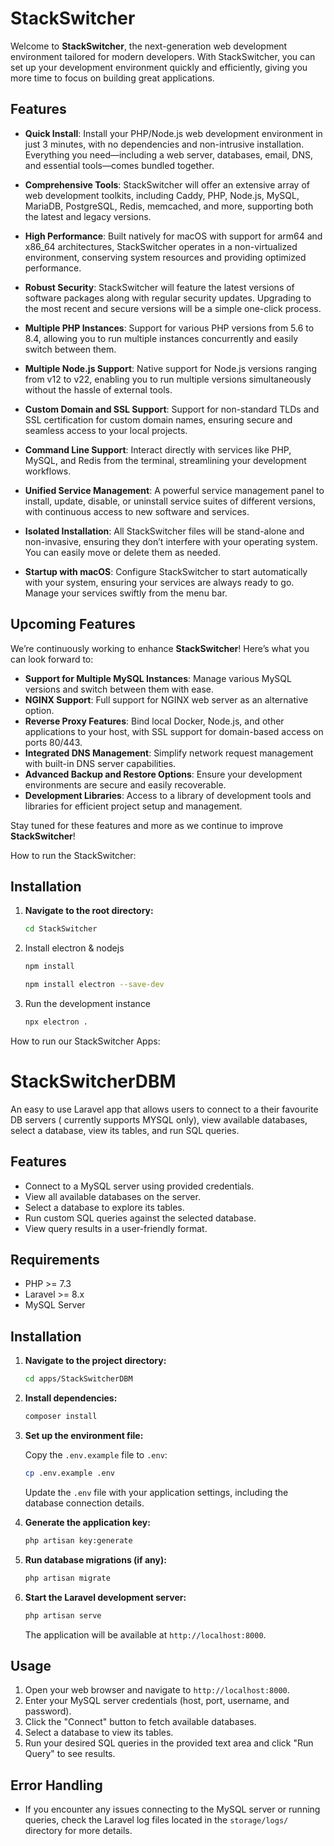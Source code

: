 
# StackSwitcher

Welcome to **StackSwitcher**, the next-generation web development environment tailored for modern developers. With StackSwitcher, you can set up your development environment quickly and efficiently, giving you more time to focus on building great applications.

## Features

- **Quick Install**: Install your PHP/Node.js web development environment in just 3 minutes, with no dependencies and non-intrusive installation. Everything you need—including a web server, databases, email, DNS, and essential tools—comes bundled together.

- **Comprehensive Tools**: StackSwitcher will offer an extensive array of web development toolkits, including Caddy, PHP, Node.js, MySQL, MariaDB, PostgreSQL, Redis, memcached, and more, supporting both the latest and legacy versions.

- **High Performance**: Built natively for macOS with support for arm64 and x86_64 architectures, StackSwitcher operates in a non-virtualized environment, conserving system resources and providing optimized performance.

- **Robust Security**: StackSwitcher will feature the latest versions of software packages along with regular security updates. Upgrading to the most recent and secure versions will be a simple one-click process.

- **Multiple PHP Instances**: Support for various PHP versions from 5.6 to 8.4, allowing you to run multiple instances concurrently and easily switch between them.

- **Multiple Node.js Support**: Native support for Node.js versions ranging from v12 to v22, enabling you to run multiple versions simultaneously without the hassle of external tools.

- **Custom Domain and SSL Support**: Support for non-standard TLDs and SSL certification for custom domain names, ensuring secure and seamless access to your local projects.

- **Command Line Support**: Interact directly with services like PHP, MySQL, and Redis from the terminal, streamlining your development workflows.

- **Unified Service Management**: A powerful service management panel to install, update, disable, or uninstall service suites of different versions, with continuous access to new software and services.

- **Isolated Installation**: All StackSwitcher files will be stand-alone and non-invasive, ensuring they don’t interfere with your operating system. You can easily move or delete them as needed.

- **Startup with macOS**: Configure StackSwitcher to start automatically with your system, ensuring your services are always ready to go. Manage your services swiftly from the menu bar.

## Upcoming Features

We’re continuously working to enhance **StackSwitcher**! Here’s what you can look forward to:

- **Support for Multiple MySQL Instances**: Manage various MySQL versions and switch between them with ease.
- **NGINX Support**: Full support for NGINX web server as an alternative option.
- **Reverse Proxy Features**: Bind local Docker, Node.js, and other applications to your host, with SSL support for domain-based access on ports 80/443.
- **Integrated DNS Management**: Simplify network request management with built-in DNS server capabilities.
- **Advanced Backup and Restore Options**: Ensure your development environments are secure and easily recoverable.
- **Development Libraries**: Access to a library of development tools and libraries for efficient project setup and management.

Stay tuned for these features and more as we continue to improve **StackSwitcher**!

How to run the StackSwitcher:

## Installation


1. **Navigate to the root directory:**

   ```bash
   cd StackSwitcher
   ```
2. Install electron & nodejs

   ```bash
   npm install
   ```

   ```bash
   npm install electron --save-dev
   ```
   
3. Run the development instance
   
   ```bash
   npx electron .
   ```


How to run our StackSwitcher Apps:

# StackSwitcherDBM

An easy to use Laravel app that allows users to connect to a their favourite DB servers ( currently supports MYSQL only), view available databases, select a database, view its tables, and run SQL queries.

## Features

- Connect to a MySQL server using provided credentials.
- View all available databases on the server.
- Select a database to explore its tables.
- Run custom SQL queries against the selected database.
- View query results in a user-friendly format.

## Requirements

- PHP >= 7.3
- Laravel >= 8.x
- MySQL Server

## Installation


1. **Navigate to the project directory:**

   ```bash
   cd apps/StackSwitcherDBM
   ```

2. **Install dependencies:**

   ```bash
   composer install
   ```

3. **Set up the environment file:**

   Copy the `.env.example` file to `.env`:

   ```bash
   cp .env.example .env
   ```

   Update the `.env` file with your application settings, including the database connection details.

5. **Generate the application key:**

   ```bash
   php artisan key:generate
   ```

6. **Run database migrations (if any):**

   ```bash
   php artisan migrate
   ```

7. **Start the Laravel development server:**

   ```bash
   php artisan serve
   ```

   The application will be available at `http://localhost:8000`.

## Usage

1. Open your web browser and navigate to `http://localhost:8000`.
2. Enter your MySQL server credentials (host, port, username, and password).
3. Click the "Connect" button to fetch available databases.
4. Select a database to view its tables.
5. Run your desired SQL queries in the provided text area and click "Run Query" to see results.

## Error Handling

- If you encounter any issues connecting to the MySQL server or running queries, check the Laravel log files located in the `storage/logs/` directory for more details.

